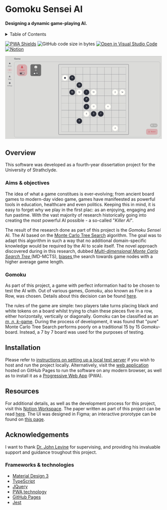 # Gomoku Sensei AI
#### Designing a dynamic game-playing AI.

<details>
    <summary> Table of Contents </summary>
    <ol> 
        <li> <a href="#overview"> Overview </a> </li>
            <ol>
                <li> <a href="#aims--objectives"> Aims & objectives </a> </li>
                <li> <a href="#gomoku"> Gomoku </a> </li>
            </ol>
        <li> <a href="#installation"> Installation </a> </li>
        <li> <a href="#resources"> Resources </a> </li>
        <li> <a href="#acknowledgements"> Acknowledgements </a> </li>
            <ol>
                <li> <a href="#frameworks--technologies"> Frameworks & technologies </a> </li>
            </ol>
    </ol>
</details>

[![PWA Shields](https://www.pwa-shields.com/1.0.0/series/classic/solid/purple.svg)](https://haresmahmood.github.io/gomoku-sensei/)
![GitHub code size in bytes](https://img.shields.io/github/languages/code-size/HaresMahmood/gomoku-sensei)
[![Open in Visual Studio Code](https://open.vscode.dev/badges/open-in-vscode.svg)](https://open.vscode.dev/HaresMahmood/gomoku-sensei)
[![Notion](https://img.shields.io/badge/Notion-%23000000.svg?style=for-the-badge&logo=notion&logoColor=white)](https://opposite-brain-cb0.notion.site/CS408-1e5c4e3c9b0d4291b6a968855d9270e9)

![Screenshot](./res/screenshot.png)

## Overview
This software was developed as a fourth-year dissertation project for the University of Strathclyde.

### Aims & objectives

The idea of what a game constitues is ever-evolving; from ancient board games to modern-day video game, games have manifeested as powerful tools in education, healthcare and even politics. Keeping this in mind, it is easy to forget why we play in the first plac: as an enjoying, engaging and fun pastime. With the vast majority of research historically going into creating the most powerful AI possible - a so-called "_Killer AI_".

The result of the research done as part of this project is the _Gomoku Sensei_ AI. The AI based on the [Monte Carlo Tree Search](https://en.wikipedia.org/wiki/Monte_Carlo_tree_search) algorithm. The goal was to adapt this algorithm in such a way that no additional domain-specific knowledge would be required by the AI to scale itself. The novel approach discovered during in this research, dubbed _<ins> Multi-dimensional Monte Carlo Search Tree </ins>_ (MD-MCTS), <ins> biases </ins> the search towards game nodes with a higher average game length.

### Gomoku

As part of this project, a game with perfect information had to be chosen to test the AI with. Out of various games, _Gomoku_, also known as Five in a Row, was chosen. Details about this decision can be found [here](https://opposite-brain-cb0.notion.site/Game-choice-735efe566bef40b08ebfc9a0d75389ff).

The rules of the game are simple: two players take turns placing black and white tokens on a board whilst trying to chain these pieces five in a row, either horizontally, vertically or diagonally. Gomoku can be classified as an [_m, n, k_-game](https://en.wikipedia.org/wiki/M,n,k-game). During the process of development, it was found that "pure" Monte Carlo Tree Search performs poorly on a traditional 15 by 15 _Gomoku_-board. Instead, a 7 by 7 board was used for the purposes of testing.

## Installation
Please refer to [instructions on setting up a local test server](https://developer.mozilla.org/en-US/docs/Learn/Common_questions/set_up_a_local_testing_server) if you wish to host and run the project locally. Alternatively, visit the [web application](https://haresmahmood.github.io/gomoku-sensei/) hosted on GitHub Pages to run the software on any modern browser, as well as to install it as a [Progressive Web App](https://web.dev/progressive-web-apps/) (PWA).

## Resources
For additional details, as well as the development process for this project, visit this [Notion Workspace](https://opposite-brain-cb0.notion.site/CS408-1e5c4e3c9b0d4291b6a968855d9270e9). The paper written as part of this project can be read [here](https://drive.google.com/file/d/1mnz7TNERF8jVEQjdcrgVpBM5L8kvzhrm/view?usp=sharing). The UI was designed in Figma; an interactive prorotype can be found on [this page](https://www.figma.com/proto/uhH23aRZvGQsOViY0bnnVP/Gomoku?node-id=64%3A19).

## Acknowledgements
I want to thank [Dr. John Levine](https://www.strath.ac.uk/staff/levinejohndr/) for supervising, and providing his invaluable support and guidance troughout this project.

### Frameworks & technologies
* [Material Design 3](https://m3.material.io/)
* [TypeScript](https://www.typescriptlang.org/)
* [JQuery](https://jquery.com/)
* [PWA technology](https://web.dev/progressive-web-apps/)
* [GitHub Pages](https://pages.github.com/)
* [Jest](https://jestjs.io/)
